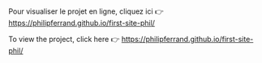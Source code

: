 Pour visualiser le projet en ligne, cliquez ici 👉 https://philipferrand.github.io/first-site-phil/

To view the project, click here 👉 https://philipferrand.github.io/first-site-phil/
